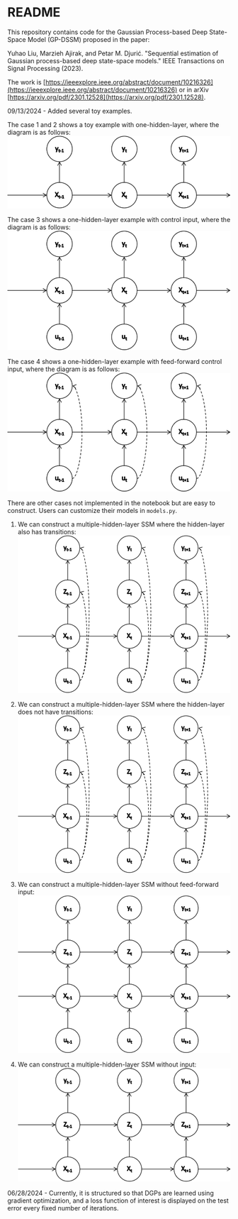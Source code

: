 # README

This repository contains code for the Gaussian Process-based Deep State-Space Model (GP-DSSM) proposed in the paper:

Yuhao Liu, Marzieh Ajirak, and Petar M. Djurić. "Sequential estimation of Gaussian process-based deep state-space models." IEEE Transactions on Signal Processing (2023).

The work is [https://ieeexplore.ieee.org/abstract/document/10216326](https://ieeexplore.ieee.org/abstract/document/10216326) or in arXiv [https://arxiv.org/pdf/2301.12528](https://arxiv.org/pdf/2301.12528).

09/13/2024 - Added several toy examples.

The case 1 and 2 shows a toy example with one-hidden-layer, where the diagram is as follows:
![](https://github.com/yuhaoliu94/GP-DSSM/blob/main/notebook/README/case1_2.png?raw=true)

The case 3 shows a one-hidden-layer example with control input, where the diagram is as follows:
![](https://github.com/yuhaoliu94/GP-DSSM/blob/main/notebook/README/case3.png?raw=true)

The case 4 shows a one-hidden-layer example with feed-forward control input, where the diagram is as follows:
![](https://github.com/yuhaoliu94/GP-DSSM/blob/main/notebook/README/case4.png?raw=true)

There are other cases not implemented in the notebook but are easy to construct. Users can customize their models in `models.py`.

1. We can construct a multiple-hidden-layer SSM where the hidden-layer also has transitions:
![](https://github.com/yuhaoliu94/GP-DSSM/blob/main/notebook/README/case6.png?raw=true)

2. We can construct a multiple-hidden-layer SSM where the hidden-layer does not have transitions:
![](https://github.com/yuhaoliu94/GP-DSSM/blob/main/notebook/README/case6.png?raw=true)

3. We can construct a multiple-hidden-layer SSM without feed-forward input:
![](https://github.com/yuhaoliu94/GP-DSSM/blob/main/notebook/README/case7.png?raw=true)

4. We can construct a multiple-hidden-layer SSM without input:
![](https://github.com/yuhaoliu94/GP-DSSM/blob/main/notebook/README/case8.png?raw=true)

06/28/2024 - Currently, it is structured so that DGPs are learned using gradient optimization, and a loss function of interest is displayed on the test error every fixed number of iterations.